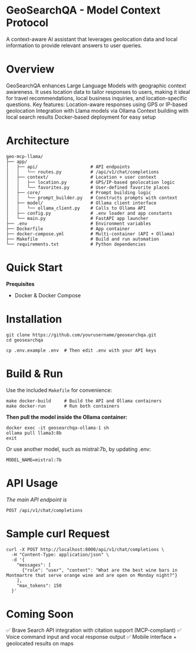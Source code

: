 # GeoSearchQA - Model Context Protocol 
A context-aware AI assistant that leverages geolocation data and local information to provide relevant answers to user queries.

# Overview

GeoSearchQA enhances Large Language Models with geographic context awareness. It uses location data to tailor responses to users, making it ideal for travel recommendations, local business inquiries, and location-specific questions.
Key features:
Location-aware responses using GPS or IP-based geolocation
Integration with Llama models via Ollama
Context building with local search results
Docker-based deployment for easy setup

# Architecture 
```
geo-mcp-llama/
├── app/
│   ├── api/                    # API endpoints
│   │   └── routes.py           # /api/v1/chat/completions
│   ├── context/                # Location + user context
│   │   ├── location.py         # GPS/IP-based geolocation logic
│   │   └── favorites.py        # User-defined favorite places
│   ├── core/                   # Prompt building logic
│   │   └── prompt_builder.py   # Constructs prompts with context
│   ├── model/                  # Ollama client interface
│   │   └── ollama_client.py    # Calls to Ollama API
│   ├── config.py               # .env loader and app constants
│   └── main.py                 # FastAPI app launcher
├── .env                        # Environment variables
├── Dockerfile                  # App container
├── docker-compose.yml          # Multi-container (API + Ollama)
├── Makefile                    # Build and run automation
└── requirements.txt            # Python dependencies
```

# Quick Start 
 **Prequisites**
- Docker & Docker Compose
# Installation 
```
git clone https://github.com/yourusername/geosearchqa.git
cd geosearchqa

cp .env.example .env  # Then edit .env with your API keys
```

# Build & Run 
Use the included `Makefile` for convenience:
```
make docker-build     # Build the API and Ollama containers
make docker-run       # Run both containers
```
**Then pull the model inside the Ollama container:**
```
docker exec -it geosearchqa-ollama-1 sh
ollama pull llama3:8b
exit
```

Or use another model, such as mistral:7b, by updating .env:
```
MODEL_NAME=mistral:7b
```

# API Usage
_The main API endpoint is_
```
POST /api/v1/chat/completions
```

# Sample curl Request
```
curl -X POST http://localhost:8000/api/v1/chat/completions \
  -H "Content-Type: application/json" \
  -d '{
    "messages": [
      {"role": "user", "content": "What are the best wine bars in Montmartre that serve orange wine and are open on Monday night?"}
    ],
    "max_tokens": 150
  }'

```
# Coming Soon
✅ Brave Search API integration with citation support (MCP-compliant)
✅ Voice command input and vocal response output
✅ Mobile interface + geolocated results on maps

